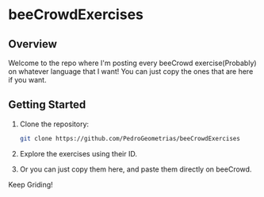 # beeCrowdExercises

## Overview
Welcome to the repo where I'm posting every beeCrowd exercise(Probably) on whatever language that I want! You can just copy the ones that are here if you want.

## Getting Started
1. Clone the repository:
    ```bash
    git clone https://github.com/PedroGeometrias/beeCrowdExercises
    ```
2. Explore the exercises using their ID.

3. Or you can just copy them here, and paste them directly on beeCrowd.

Keep Griding!

